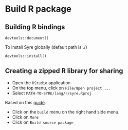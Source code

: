 # Build R package

## Building R bindings

`devtools::document()`

To install Syre globally (default path is ./)

`devtools::install()`

## Creating a zipped R library for sharing

- Open the `RStudio` application
- On the top menu, click on `File/Open project ...`
- Select `PATH-TO-SYRE/lang/r/syre.Rproj`

Based on this [guide](https://support.posit.co/hc/en-us/articles/115000239587-Sharing-Internal-R-Packages).

- Click on the `build` menu on the right hand side menu.
- Click on `More`
- Click on `Build source package` 
